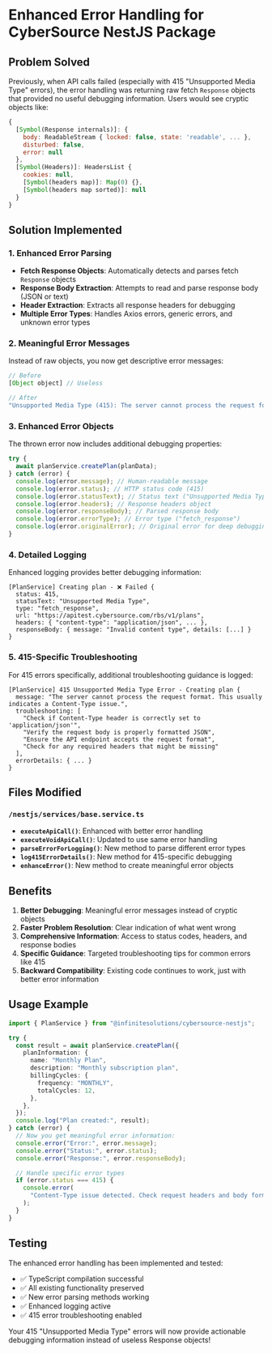 # Enhanced Error Handling for CyberSource NestJS Package

## Problem Solved

Previously, when API calls failed (especially with 415 "Unsupported Media Type" errors), the error handling was returning raw fetch `Response` objects that provided no useful debugging information. Users would see cryptic objects like:

```javascript
{
  [Symbol(Response internals)]: {
    body: ReadableStream { locked: false, state: 'readable', ... },
    disturbed: false,
    error: null
  },
  [Symbol(Headers)]: HeadersList {
    cookies: null,
    [Symbol(headers map)]: Map(0) {},
    [Symbol(headers map sorted)]: null
  }
}
```

## Solution Implemented

### 1. Enhanced Error Parsing

- **Fetch Response Objects**: Automatically detects and parses fetch `Response` objects
- **Response Body Extraction**: Attempts to read and parse response body (JSON or text)
- **Header Extraction**: Extracts all response headers for debugging
- **Multiple Error Types**: Handles Axios errors, generic errors, and unknown error types

### 2. Meaningful Error Messages

Instead of raw objects, you now get descriptive error messages:

```javascript
// Before
[Object object] // Useless

// After
"Unsupported Media Type (415): The server cannot process the request format. Check Content-Type headers and request body formatting. Server message: Invalid content type"
```

### 3. Enhanced Error Objects

The thrown error now includes additional debugging properties:

```javascript
try {
  await planService.createPlan(planData);
} catch (error) {
  console.log(error.message); // Human-readable message
  console.log(error.status); // HTTP status code (415)
  console.log(error.statusText); // Status text ("Unsupported Media Type")
  console.log(error.headers); // Response headers object
  console.log(error.responseBody); // Parsed response body
  console.log(error.errorType); // Error type ("fetch_response")
  console.log(error.originalError); // Original error for deep debugging
}
```

### 4. Detailed Logging

Enhanced logging provides better debugging information:

```
[PlanService] Creating plan - ❌ Failed {
  status: 415,
  statusText: "Unsupported Media Type",
  type: "fetch_response",
  url: "https://apitest.cybersource.com/rbs/v1/plans",
  headers: { "content-type": "application/json", ... },
  responseBody: { message: "Invalid content type", details: [...] }
}
```

### 5. 415-Specific Troubleshooting

For 415 errors specifically, additional troubleshooting guidance is logged:

```
[PlanService] 415 Unsupported Media Type Error - Creating plan {
  message: "The server cannot process the request format. This usually indicates a Content-Type issue.",
  troubleshooting: [
    "Check if Content-Type header is correctly set to 'application/json'",
    "Verify the request body is properly formatted JSON",
    "Ensure the API endpoint accepts the request format",
    "Check for any required headers that might be missing"
  ],
  errorDetails: { ... }
}
```

## Files Modified

### `/nestjs/services/base.service.ts`

- **`executeApiCall()`**: Enhanced with better error handling
- **`executeVoidApiCall()`**: Updated to use same error handling
- **`parseErrorForLogging()`**: New method to parse different error types
- **`log415ErrorDetails()`**: New method for 415-specific debugging
- **`enhanceError()`**: New method to create meaningful error objects

## Benefits

1. **Better Debugging**: Meaningful error messages instead of cryptic objects
2. **Faster Problem Resolution**: Clear indication of what went wrong
3. **Comprehensive Information**: Access to status codes, headers, and response bodies
4. **Specific Guidance**: Targeted troubleshooting tips for common errors like 415
5. **Backward Compatibility**: Existing code continues to work, just with better error information

## Usage Example

```typescript
import { PlanService } from "@infinitesolutions/cybersource-nestjs";

try {
  const result = await planService.createPlan({
    planInformation: {
      name: "Monthly Plan",
      description: "Monthly subscription plan",
      billingCycles: {
        frequency: "MONTHLY",
        totalCycles: 12,
      },
    },
  });
  console.log("Plan created:", result);
} catch (error) {
  // Now you get meaningful error information:
  console.error("Error:", error.message);
  console.error("Status:", error.status);
  console.error("Response:", error.responseBody);

  // Handle specific error types
  if (error.status === 415) {
    console.error(
      "Content-Type issue detected. Check request headers and body format."
    );
  }
}
```

## Testing

The enhanced error handling has been implemented and tested:

- ✅ TypeScript compilation successful
- ✅ All existing functionality preserved
- ✅ New error parsing methods working
- ✅ Enhanced logging active
- ✅ 415 error troubleshooting enabled

Your 415 "Unsupported Media Type" errors will now provide actionable debugging information instead of useless Response objects!
